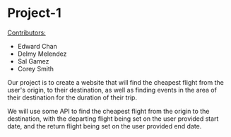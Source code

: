# Project-1

<u>Contributors:</u>
- Edward Chan
- Delmy Melendez
- Sal Gamez
- Corey Smith



Our project is to create a website that will find the cheapest flight from the user's origin, to their destination, as well as finding events in the area of their destination for the duration of their trip.

We will use some API to find the cheapest flight from the origin to the destination, with the departing flight being set on the user provided start date, and the return flight being set on the user provided end date.  
